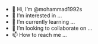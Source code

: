 - 👋 Hi, I’m @mohammad1992s
- 👀 I’m interested in ...
- 🌱 I’m currently learning ...
- 💞️ I’m looking to collaborate on ...
- 📫 How to reach me ...

<!---
mohammad1992s/mohammad1992s is a ✨ special ✨ repository because its `README.md` (this file) appears on your GitHub profile.
You can click the Preview link to take a look at your changes.
--->
